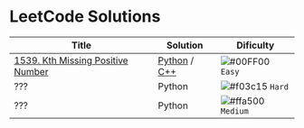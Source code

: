 # LeetCode Solutions

| Title  | Solution | Dificulty |
| ------------- | ------------- | ------------- |
| [1539. Kth Missing Positive Number](https://leetcode.com/problems/kth-missing-positive-number/description/)  | [Python](https://github.com/Dieg0Maciel/LeetCode/blob/main/Solutions/Python/Easy/1539) / [C++](https://github.com/Dieg0Maciel/LeetCode/blob/main/Solutions/C%2B%2B/Easy/1539.cpp)  | ![#00FF00](https://via.placeholder.com/15/00FF00/000000?text=+) `Easy`  |
| ???  | Python  | ![#f03c15](https://via.placeholder.com/15/f03c15/000000?text=+) `Hard`  |
| ???  | Python  | ![#ffa500](https://via.placeholder.com/15/ffa500/000000?text=+) `Medium`  |
